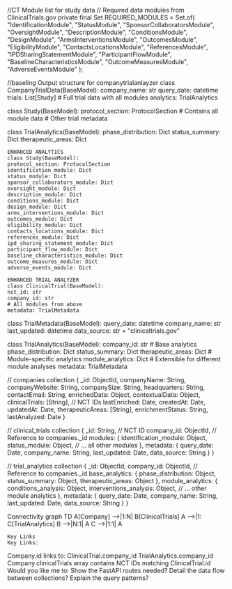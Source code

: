 //CT Module list for study data
// Required data modules from ClinicalTrials.gov
private final Set<String> REQUIRED_MODULES = Set.of(
    "IdentificationModule", 
    "StatusModule", 
    "SponsorCollaboratorsModule",
    "OversightModule", 
    "DescriptionModule", 
    "ConditionsModule", 
    "DesignModule", 
    "ArmsInterventionsModule", 
    "OutcomesModule",
    "EligibilityModule", 
    "ContactsLocationsModule", 
    "ReferencesModule",
    "IPDSharingStatementModule", 
    "ParticipantFlowModule",
    "BaselineCharacteristicsModule", 
    "OutcomeMeasuresModule",
    "AdverseEventsModule"
);

//baseling Output structure for companytrialanlayzer
class CompanyTrialData(BaseModel):
    company_name: str
    query_date: datetime
    trials: List[Study]  # Full trial data with all modules
    analytics: TrialAnalytics

class Study(BaseModel):
    protocol_section: ProtocolSection  # Contains all module data
    # Other trial metadata

class TrialAnalytics(BaseModel):
    phase_distribution: Dict
    status_summary: Dict
    therapeutic_areas: Dict


    ENHANCED ANALYTICS
    class Study(BaseModel):
    protocol_section: ProtocolSection
    identification_module: Dict
    status_module: Dict
    sponsor_collaborators_module: Dict
    oversight_module: Dict
    description_module: Dict
    conditions_module: Dict
    design_module: Dict
    arms_interventions_module: Dict
    outcomes_module: Dict
    eligibility_module: Dict
    contacts_locations_module: Dict
    references_module: Dict
    ipd_sharing_statement_module: Dict
    participant_flow_module: Dict
    baseline_characteristics_module: Dict
    outcome_measures_module: Dict
    adverse_events_module: Dict

    ENHANCED TRIAL ANALYZER 
    class ClinicalTrial(BaseModel):
    nct_id: str
    company_id: str
    # All modules from above
    metadata: TrialMetadata

class TrialMetadata(BaseModel):
    query_date: datetime
    company_name: str
    last_updated: datetime
    data_source: str = "clinicaltrials.gov"

class TrialAnalytics(BaseModel):
    company_id: str
    # Base analytics
    phase_distribution: Dict
    status_summary: Dict
    therapeutic_areas: Dict
    # Module-specific analytics
    module_analytics: Dict  # Extensible for different module analyses
    metadata: TrialMetadata


// companies collection
{
    _id: ObjectId,
    companyName: String,
    companyWebsite: String,
    companySize: String,
    headquarters: String,
    contactEmail: String,
    enrichedData: Object,
    contextualData: Object,
    clinicalTrials: [String],  // NCT IDs
    lastEnriched: Date,
    createdAt: Date,
    updatedAt: Date,
    therapeuticAreas: [String],
    enrichmentStatus: String,
    lastAnalyzed: Date
}

// clinical_trials collection
{
    _id: String,  // NCT ID
    company_id: ObjectId,  // Reference to companies._id
    modules: {
        identification_module: Object,
        status_module: Object,
        // ... all other modules
    },
    metadata: {
        query_date: Date,
        company_name: String,
        last_updated: Date,
        data_source: String
    }
}

// trial_analytics collection
{
    _id: ObjectId,
    company_id: ObjectId,  // Reference to companies._id
    base_analytics: {
        phase_distribution: Object,
        status_summary: Object,
        therapeutic_areas: Object
    },
    module_analytics: {
        conditions_analysis: Object,
        interventions_analysis: Object,
        // ... other module analytics
    },
    metadata: {
        query_date: Date,
        company_name: String,
        last_updated: Date,
        data_source: String
    }
}

Connectivity
graph TD
    A[Company] -->|1:N| B[ClinicalTrials]
    A -->|1: C[TrialAnalytics]
    B -->|N:1| A
    C -->|1:1| A

    Key Links
    Key Links:
Company.id links to:
ClinicalTrial.company_id
TrialAnalytics.company_id
Company.clinicalTrials array contains NCT IDs matching ClinicalTrial.id
Would you like me to:
Show the FastAPI routes needed?
Detail the data flow between collections?
Explain the query patterns?
